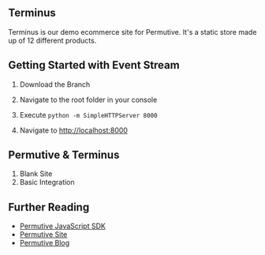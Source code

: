 ## Terminus

Terminus is our demo ecommerce site for Permutive. It's a static store made up of 12 different products.

## Getting Started with Event Stream

1. Download the Branch

2. Navigate to the root folder in your console

3. Execute `python -m SimpleHTTPServer 8000`

4. Navigate to [http://localhost:8000](http://localhost:8000)

## Permutive & Terminus

1. Blank Site
2. Basic Integration

## Further Reading

- [Permutive JavaScript SDK](https://github.com/permutive/permutive-javascript)
- [Permutive Site](http://www.permutive.com)
- [Permutive Blog](http://blog.permutive.com)
